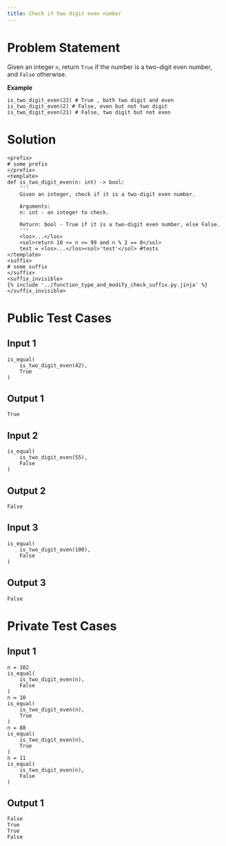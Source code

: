 ```yaml
---
title: Check if two digit even number
---
```


# Problem Statement

Given an integer `n`, return `True` if the number is a two-digit even number, and `False` otherwise.

**Example**
```py3
is_two_digit_even(22) # True , both two digit and even
is_two_digit_even(2) # False, even but not two digit
is_two_digit_even(21) # False, two digit but not even
```

# Solution

```py3 test.py -r 'python test.py'
<prefix>
# some prefix   
</prefix>
<template>
def is_two_digit_even(n: int) -> bool:
    '''
    Given an integer, check if it is a two-digit even number.

    Arguments:
    n: int - an integer to check.

    Return: bool - True if it is a two-digit even number, else False.
    '''
    <los>...</los>
    <sol>return 10 <= n <= 99 and n % 2 == 0</sol>
    test = <los>...</los><sol>'test'</sol> #tests
</template>
<suffix>
# some suffix
</suffix>
<suffix_invisible>
{% include '../function_type_and_modify_check_suffix.py.jinja' %}
</suffix_invisible>
```

# Public Test Cases

## Input 1

```
is_equal(
    is_two_digit_even(42),
    True
)
```

## Output 1

```
True
```

## Input 2

```
is_equal(
    is_two_digit_even(55),
    False
)
```

## Output 2

```
False
```

## Input 3 

```
is_equal(
    is_two_digit_even(100),
    False
)
```

## Output 3

```
False
```

# Private Test Cases

## Input 1

```
n = 102
is_equal(
    is_two_digit_even(n),
    False
)
n = 10
is_equal(
    is_two_digit_even(n),
    True
)
n = 88
is_equal(
    is_two_digit_even(n),
    True
)
n = 11
is_equal(
    is_two_digit_even(n),
    False
)
```

## Output 1

```
False
True
True
False
```
